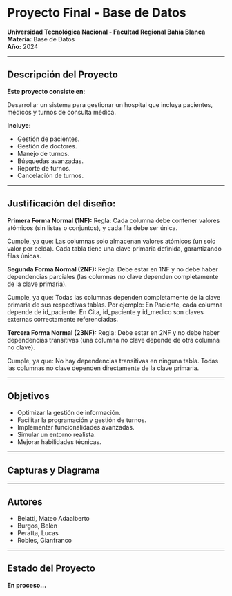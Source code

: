 # Proyecto Final - Base de Datos
**Universidad Tecnológica Nacional - Facultad Regional Bahía Blanca**  
**Materia:** Base de Datos  
**Año:** 2024  

---

## Descripción del Proyecto  
**Este proyecto consiste en:**

Desarrollar un sistema para gestionar un hospital que incluya pacientes, médicos y turnos de consulta médica.

**Incluye:**  
-   Gestión de pacientes.
-   Gestión de doctores.
-   Manejo de turnos.
-   Búsquedas avanzadas.
-   Reporte de turnos.
-   Cancelación de turnos.

---
## Justificación del diseño:

**Primera Forma Normal (1NF):**
Regla: Cada columna debe contener valores atómicos (sin listas o conjuntos), y cada fila debe ser única.

Cumple, ya que:
Las columnas solo almacenan valores atómicos (un solo valor por celda).
Cada tabla tiene una clave primaria definida, garantizando filas únicas.

**Segunda Forma Normal (2NF):**
Regla: Debe estar en 1NF y no debe haber dependencias parciales (las columnas no clave dependen completamente de la clave primaria).

Cumple, ya que:
Todas las columnas dependen completamente de la clave primaria de sus respectivas tablas. Por ejemplo:
En Paciente, cada columna depende de id_paciente.
En Cita, id_paciente y id_medico son claves externas correctamente referenciadas.

**Tercera Forma Normal (23NF):**
Regla: Debe estar en 2NF y no debe haber dependencias transitivas (una columna no clave depende de otra columna no clave).

Cumple, ya que:
No hay dependencias transitivas en ninguna tabla. Todas las columnas no clave dependen directamente de la clave primaria.


---
## Objetivos  
-  Optimizar la gestión de información.
-  Facilitar la programación y gestión de turnos.
-  Implementar funcionalidades avanzadas.
-  Simular un entorno realista.
-  Mejorar habilidades técnicas.

---

## Capturas y Diagrama






---


## Autores
- Belatti, Mateo Adaalberto
- Burgos, Belén
- Peratta, Lucas
- Robles, Gianfranco



---

## Estado del Proyecto
**En proceso...**
